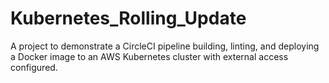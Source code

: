 # Kubernetes_Rolling_Update

A project to demonstrate a CircleCI pipeline building, linting, and deploying a Docker image to an AWS Kubernetes cluster with external access configured.


